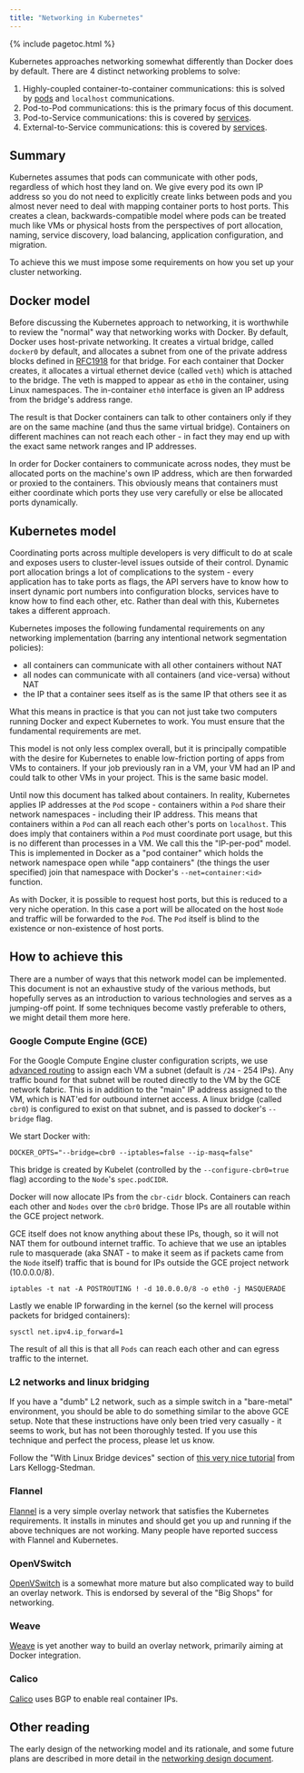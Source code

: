```yaml
---
title: "Networking in Kubernetes"
---
```

{% include pagetoc.html %}

Kubernetes approaches networking somewhat differently than Docker does by
default.  There are 4 distinct networking problems to solve:

1. Highly-coupled container-to-container communications: this is solved by
   [pods](../user-guide/pods) and `localhost` communications.
2. Pod-to-Pod communications: this is the primary focus of this document.
3. Pod-to-Service communications: this is covered by [services](../user-guide/services).
4. External-to-Service communications: this is covered by [services](../user-guide/services).

## Summary

Kubernetes assumes that pods can communicate with other pods, regardless of
which host they land on.  We give every pod its own IP address so you do not
need to explicitly create links between pods and you almost never need to deal
with mapping container ports to host ports.  This creates a clean,
backwards-compatible model where pods can be treated much like VMs or physical
hosts from the perspectives of port allocation, naming, service discovery, load
balancing, application configuration, and migration.

To achieve this we must impose some requirements on how you set up your cluster
networking.

## Docker model

Before discussing the Kubernetes approach to networking, it is worthwhile to
review the "normal" way that networking works with Docker.  By default, Docker
uses host-private networking.  It creates a virtual bridge, called `docker0` by
default, and allocates a subnet from one of the private address blocks defined
in [RFC1918](https://tools.ietf.org/html/rfc1918) for that bridge.  For each
container that Docker creates, it allocates a virtual ethernet device (called
`veth`) which is attached to the bridge. The veth is mapped to appear as `eth0`
in the container, using Linux namespaces.  The in-container `eth0` interface is
given an IP address from the bridge's address range.

The result is that Docker containers can talk to other containers only if they
are on the same machine (and thus the same virtual bridge).  Containers on
different machines can not reach each other - in fact they may end up with the
exact same network ranges and IP addresses.

In order for Docker containers to communicate across nodes, they must be
allocated ports on the machine's own IP address, which are then forwarded or
proxied to the containers.  This obviously means that containers must either
coordinate which ports they use very carefully or else be allocated ports
dynamically.

## Kubernetes model

Coordinating ports across multiple developers is very difficult to do at
scale and exposes users to cluster-level issues outside of their control.
Dynamic port allocation brings a lot of complications to the system - every
application has to take ports as flags, the API servers have to know how to
insert dynamic port numbers into configuration blocks, services have to know
how to find each other, etc.  Rather than deal with this, Kubernetes takes a
different approach.

Kubernetes imposes the following fundamental requirements on any networking
implementation (barring any intentional network segmentation policies):

   * all containers can communicate with all other containers without NAT
   * all nodes can communicate with all containers (and vice-versa) without NAT
   * the IP that a container sees itself as is the same IP that others see it as

What this means in practice is that you can not just take two computers
running Docker and expect Kubernetes to work.  You must ensure that the
fundamental requirements are met.

This model is not only less complex overall, but it is principally compatible
with the desire for Kubernetes to enable low-friction porting of apps from VMs
to containers.  If your job previously ran in a VM, your VM had an IP and could
talk to other VMs in your project.  This is the same basic model.

Until now this document has talked about containers.  In reality, Kubernetes
applies IP addresses at the `Pod` scope - containers within a `Pod` share their
network namespaces - including their IP address.  This means that containers
within a `Pod` can all reach each other's ports on `localhost`.  This does imply
that containers within a `Pod` must coordinate port usage, but this is no
different than processes in a VM.  We call this the "IP-per-pod" model.  This
is implemented in Docker as a "pod container" which holds the network namespace
open while "app containers" (the things the user specified) join that namespace
with Docker's `--net=container:<id>` function.

As with Docker, it is possible to request host ports, but this is reduced to a
very niche operation.  In this case a port will be allocated on the host `Node`
and traffic will be forwarded to the `Pod`.  The `Pod` itself is blind to the
existence or non-existence of host ports.

## How to achieve this

There are a number of ways that this network model can be implemented.  This
document is not an exhaustive study of the various methods, but hopefully serves
as an introduction to various technologies and serves as a jumping-off point.
If some techniques become vastly preferable to others, we might detail them more
here.

### Google Compute Engine (GCE)

For the Google Compute Engine cluster configuration scripts, we use [advanced
routing](https://developers.google.com/compute/docs/networking#routing) to
assign each VM a subnet (default is `/24` - 254 IPs).  Any traffic bound for that
subnet will be routed directly to the VM by the GCE network fabric.  This is in
addition to the "main" IP address assigned to the VM, which is NAT'ed for
outbound internet access.  A linux bridge (called `cbr0`) is configured to exist
on that subnet, and is passed to docker's `--bridge` flag.

We start Docker with:

```shell
DOCKER_OPTS="--bridge=cbr0 --iptables=false --ip-masq=false"
```

This bridge is created by Kubelet (controlled by the `--configure-cbr0=true`
flag) according to the `Node`'s `spec.podCIDR`.

Docker will now allocate IPs from the `cbr-cidr` block.  Containers can reach
each other and `Nodes` over the `cbr0` bridge.  Those IPs are all routable
within the GCE project network.

GCE itself does not know anything about these IPs, though, so it will not NAT
them for outbound internet traffic.  To achieve that we use an iptables rule to
masquerade (aka SNAT - to make it seem as if packets came from the `Node`
itself) traffic that is bound for IPs outside the GCE project network
(10.0.0.0/8).

```shell
iptables -t nat -A POSTROUTING ! -d 10.0.0.0/8 -o eth0 -j MASQUERADE
```

Lastly we enable IP forwarding in the kernel (so the kernel will process
packets for bridged containers):

```shell
sysctl net.ipv4.ip_forward=1
```

The result of all this is that all `Pods` can reach each other and can egress
traffic to the internet.

### L2 networks and linux bridging

If you have a "dumb" L2 network, such as a simple switch in a "bare-metal"
environment, you should be able to do something similar to the above GCE setup.
Note that these instructions have only been tried very casually - it seems to
work, but has not been thoroughly tested.  If you use this technique and
perfect the process, please let us know.

Follow the "With Linux Bridge devices" section of [this very nice
tutorial](http://blog.oddbit.com/2014/08/11/four-ways-to-connect-a-docker/) from
Lars Kellogg-Stedman.

### Flannel

[Flannel](https://github.com/coreos/flannel#flannel) is a very simple overlay
network that satisfies the Kubernetes requirements.  It installs in minutes and
should get you up and running if the above techniques are not working.  Many
people have reported success with Flannel and Kubernetes.

### OpenVSwitch

[OpenVSwitch](ovs-networking) is a somewhat more mature but also
complicated way to build an overlay network.  This is endorsed by several of the
"Big Shops" for networking.

### Weave

[Weave](https://github.com/zettio/weave) is yet another way to build an overlay
network, primarily aiming at Docker integration.

### Calico

[Calico](https://github.com/Metaswitch/calico) uses BGP to enable real container
IPs.

## Other reading

The early design of the networking model and its rationale, and some future
plans are described in more detail in the [networking design
document](../design/networking).